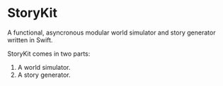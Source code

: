 StoryKit
========

A functional, asyncronous modular world simulator and story generator written in Swift.

StoryKit comes in two parts:
1. A world simulator.
2. A story generator.